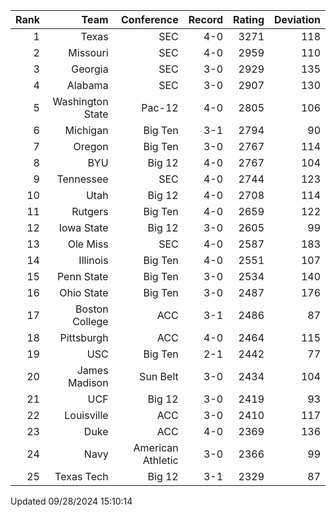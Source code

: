 | Rank  | Team                 | Conference           | Record   | Rating | Deviation |
| ---:  | ---:                 | ---:                 | ---:     | ---:   | ---:      |
| 1     | Texas                | SEC                  | 4-0      | 3271   | 118       |
| 2     | Missouri             | SEC                  | 4-0      | 2959   | 110       |
| 3     | Georgia              | SEC                  | 3-0      | 2929   | 135       |
| 4     | Alabama              | SEC                  | 3-0      | 2907   | 130       |
| 5     | Washington State     | Pac-12               | 4-0      | 2805   | 106       |
| 6     | Michigan             | Big Ten              | 3-1      | 2794   | 90        |
| 7     | Oregon               | Big Ten              | 3-0      | 2767   | 114       |
| 8     | BYU                  | Big 12               | 4-0      | 2767   | 104       |
| 9     | Tennessee            | SEC                  | 4-0      | 2744   | 123       |
| 10    | Utah                 | Big 12               | 4-0      | 2708   | 114       |
| 11    | Rutgers              | Big Ten              | 4-0      | 2659   | 122       |
| 12    | Iowa State           | Big 12               | 3-0      | 2605   | 99        |
| 13    | Ole Miss             | SEC                  | 4-0      | 2587   | 183       |
| 14    | Illinois             | Big Ten              | 4-0      | 2551   | 107       |
| 15    | Penn State           | Big Ten              | 3-0      | 2534   | 140       |
| 16    | Ohio State           | Big Ten              | 3-0      | 2487   | 176       |
| 17    | Boston College       | ACC                  | 3-1      | 2486   | 87        |
| 18    | Pittsburgh           | ACC                  | 4-0      | 2464   | 115       |
| 19    | USC                  | Big Ten              | 2-1      | 2442   | 77        |
| 20    | James Madison        | Sun Belt             | 3-0      | 2434   | 104       |
| 21    | UCF                  | Big 12               | 3-0      | 2419   | 93        |
| 22    | Louisville           | ACC                  | 3-0      | 2410   | 117       |
| 23    | Duke                 | ACC                  | 4-0      | 2369   | 136       |
| 24    | Navy                 | American Athletic    | 3-0      | 2366   | 99        |
| 25    | Texas Tech           | Big 12               | 3-1      | 2329   | 87        |

Updated 09/28/2024 15:10:14
